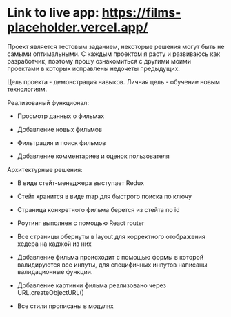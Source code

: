 # Link to live app: https://films-placeholder.vercel.app/

Проект является тестовым заданием, некоторые решения могут быть не самыми оптимальными. С каждым проектом я расту и развиваюсь как разработчик, поэтому прошу ознакомиться с другими моими проектами в которых исправлены недочеты предыдущих.

Цель проекта - демонстрация навыков.
Личная цель - обучение новым технологиям.

Реализованый функционал:

  * Просмотр данных о фильмах
  
  * Добавление новых фильмов
  
  * Фильтрация и поиск фильмов
  
  * Добавление комментариев и оценок пользователя


Архитектурные решения:

  * В виде стейт-менеджера выступает Redux
  
  * Стейт хранится в виде map для быстрого поиска по ключу
  
  * Страница конкретного фильма берется из стейта по id
  
  * Роутинг выполнен с помощью React router
  
  * Все страницы обернуты в layout для корректного отображения хедера на каджой из них
  
  * Добавление фильма происходит с помощью формы в которой валидируются все инпуты, для специфичных инпутов написаны валидационные функции.
  
  * Добавление картинки фильма реализовано через URL.createObjectURL()
  
  * Все стили прописаны в модулях
